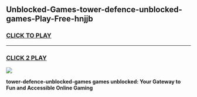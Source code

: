 
## Unblocked-Games-tower-defence-unblocked-games-Play-Free-hnjjb
<h3>
<a href="https://premium76.site?title=tower-defence-unblocked-games&ref=17A">CLICK TO PLAY</a></h3>
<hr>

<h3>
<a href="https://premium76.site?title=tower-defence-unblocked-games&ref=17A">CLICK 2 PLAY</a>
  
</h3>

<a href="https://premium76.site?title=tower-defence-unblocked-games&ref=17A"><img src="https://clearcache.store/games.png"></a>


**tower-defence-unblocked-games games unblocked: Your Gateway to Fun and Accessible Online Gaming**
